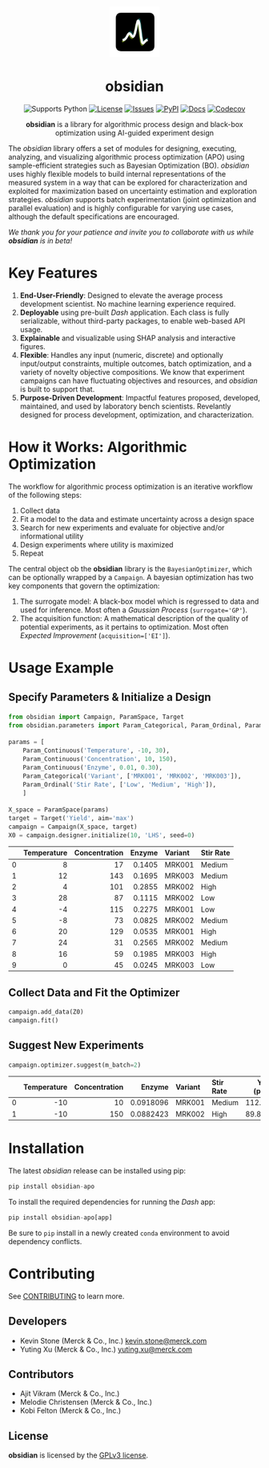 <!---
obsidian
ReadMe
-->


<!---
Use JS to dynamically change the linked image based on the light/dark theme
--->
<script type="text/javascript">
var observer = new MutationObserver(function(mutations) {
    const dark = document.documentElement.dataset.theme == 'dark';
    document.getElementsByClassName('mainlogo')[0].src = dark ? 'https://github.com/MSDLLCpapers/obsidian/blob/main/docs/_static/obsidian_logo_dark.svg?raw=true' : "https://github.com/MSDLLCpapers/obsidian/blob/main/docs/_static/obsidian_logo.svg?raw=true";
})
observer.observe(document.documentElement, {attributes: true, attributeFilter: ['data-theme']});
</script>
<link rel="preload" href="_static/obsidian_logo_dark.svg" as="image">

<div align = "center">
  <img src="https://github.com/MSDLLCpapers/obsidian/blob/main/docs/_static/obsidian_logo.svg?raw=true" class="mainlogo dark-light" width="100" alt = "obsidian logo">
</div>


<div align="center">

<h1> obsidian</h1>

![Supports Python](https://img.shields.io/badge/Python-3.10-teal)
[![License](https://img.shields.io/badge/license-GPLv3-teal.svg)](https://github.com/MSDLLCpapers/obsidian/blob/main/LICENSE)
[![Issues](https://img.shields.io/github/issues/msdllcpapers/obsidian?color=teal)](https://github.com/MSDLLCpapers/obsidian/issues)
[![PyPI](https://img.shields.io/pypi/v/obsidian-apo.svg?color=teal)](https://pypi.org/project/obsidian-apo/)
[![Docs](https://img.shields.io/badge/read-docs-teal)](https://msdllcpapers.github.io/obsidian/)
[![Codecov](https://img.shields.io/codecov/c/github/kstone40/obsidian?color=teal)](https://codecov.io/github/kstone40/obsidian)

__obsidian__ is a library for algorithmic process design and black-box optimization using AI-guided experiment design


</div>


The _obsidian_ library offers a set of modules for designing, executing, analyzing, and visualizing algorithmic process optimization (APO) using sample-efficient strategies such as Bayesian Optimization (BO). _obsidian_ uses highly flexible models to build internal representations of the measured system in a way that can be explored for characterization and exploited for maximization based on uncertainty estimation and exploration strategies. _obsidian_ supports batch experimentation (joint optimization and parallel evaluation) and is highly configurable for varying use cases, although the default specifications are encouraged.

_We thank you for your patience and invite you to collaborate with us while __obsidian__ is in beta!_

 # Key Features

 1. __End-User-Friendly__: Designed to elevate the average process development scientist. No machine learning experience required.
 2. __Deployable__ using pre-built _Dash_ application. Each class is fully serializable, without third-party packages, to enable web-based API usage. 
 3. __Explainable__ and visualizable using SHAP analysis and interactive figures.
 5. __Flexible__: Handles any input (numeric, discrete) and optionally input/output constraints, multiple outcomes, batch optimization, and a variety of novelty objective compositions. We know that experiment campaigns can have fluctuating objectives and resources, and _obsidian_ is built to support that.
 6. __Purpose-Driven Development__: Impactful features proposed, developed, maintained, and used by laboratory bench scientists. Revelantly designed for process development, optimization, and characterization.

# How it Works: Algorithmic Optimization
The workflow for algorithmic process optimization is an iterative workflow of the following steps:

1. Collect data
2. Fit a model to the data and estimate uncertainty across a design space
3. Search for new experiments and evaluate for objective and/or informational utility
4. Design experiments where utility is maximized
5. Repeat

The central object ob the __obsidian__ library is the `BayesianOptimizer`, which can be optionally wrapped by a `Campaign`. A bayesian optimization has two key components that govern the optimization:
1. The surrogate model: A black-box model which is regressed to data and used for inference. Most often a _Gaussian Process_ (`surrogate='GP'`).
2. The acquisition function: A mathematical description of the quality of potential experiments, as it pertains to optimization. Most often _Expected Improvement_ (`acquisition=['EI']`).

# Usage Example

## Specify Parameters & Initialize a Design

```python
from obsidian import Campaign, ParamSpace, Target
from obsidian.parameters import Param_Categorical, Param_Ordinal, Param_Continuous

params = [
    Param_Continuous('Temperature', -10, 30),
    Param_Continuous('Concentration', 10, 150),
    Param_Continuous('Enzyme', 0.01, 0.30),
    Param_Categorical('Variant', ['MRK001', 'MRK002', 'MRK003']),
    Param_Ordinal('Stir Rate', ['Low', 'Medium', 'High']),
    ]

X_space = ParamSpace(params)
target = Target('Yield', aim='max')
campaign = Campaign(X_space, target)
X0 = campaign.designer.initialize(10, 'LHS', seed=0)
```

|    |   Temperature |   Concentration |   Enzyme | Variant   | Stir Rate   |
|---:|--------------:|----------------:|---------:|:----------|:------------|
|  0 |             8 |              17 |   0.1405 | MRK001    | Medium      |
|  1 |            12 |             143 |   0.1695 | MRK003    | Medium      |
|  2 |             4 |             101 |   0.2855 | MRK002    | High        |
|  3 |            28 |              87 |   0.1115 | MRK002    | Low         |
|  4 |            -4 |             115 |   0.2275 | MRK001    | Low         |
|  5 |            -8 |              73 |   0.0825 | MRK002    | Medium      |
|  6 |            20 |             129 |   0.0535 | MRK001    | High        |
|  7 |            24 |              31 |   0.2565 | MRK002    | Medium      |
|  8 |            16 |              59 |   0.1985 | MRK003    | High        |
|  9 |             0 |              45 |   0.0245 | MRK003    | Low         |


## Collect Data and Fit the Optimizer

```python
campaign.add_data(Z0)
campaign.fit()
```

## Suggest New Experiments

```python
campaign.optimizer.suggest(m_batch=2)
```

|    |   Temperature |   Concentration |    Enzyme | Variant   | Stir Rate   |   Yield (pred) |   Yield lb |   Yield ub | aq Method   |   aq Value |
|---:|--------------:|----------------:|----------:|:----------|:------------|---------------:|-----------:|-----------:|:------------|-----------:|
|  0 |           -10 |              10 | 0.0918096 | MRK001    | Medium      |       112.497  |   102.558  |   122.436  | EI          |   0.848569 |
|  1 |           -10 |             150 | 0.0882423 | MRK002    | High        |        89.8334 |    79.8589 |    99.8079 | EI          |   0.870511 |

# Installation

The latest _obsidian_ release can be installed using pip:

```python
pip install obsidian-apo
```

To install the required dependencies for running the _Dash_ app:
```python
pip install obsidian-apo[app]
```

Be sure to `pip` install in a newly created `conda` environment to avoid dependency conflicts.

# Contributing

See [CONTRIBUTING](https://github.com/MSDLLCpapers/obsidian/blob/main/CONTRIBUTING.md) to learn more.

## Developers

- Kevin Stone (Merck & Co., Inc.) [kevin.stone@merck.com](mailto:kevin.stone@merck.com)
- Yuting Xu (Merck & Co., Inc.) [yuting.xu@merck.com](mailto:yuting.xu@merck.com)

## Contributors

- Ajit Vikram (Merck & Co., Inc.)
- Melodie Christensen (Merck & Co., Inc.)
- Kobi Felton (Merck & Co., Inc.)

## License
__obsidian__ is licensed by the [GPLv3 license](https://github.com/MSDLLCpapers/obsidian/blob/main/LICENSE).

